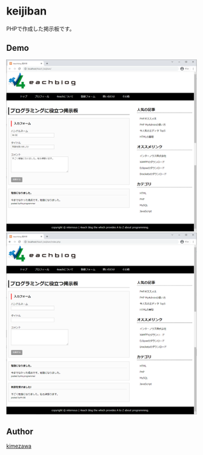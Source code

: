 keijiban
====

PHPで作成した掲示板です。

## Demo

![](demo1.png)
![](demo2.png)

## Author

[kimezawa](https://github.com/kimezawa)